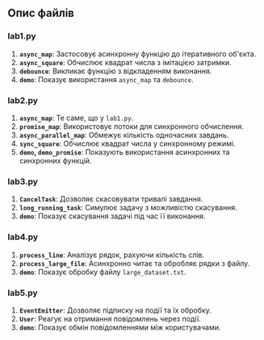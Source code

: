 ## Опис файлів

### lab1.py
1. **`async_map`**: Застосовує асинхронну функцію до ітеративного об'єкта.
2. **`async_square`**: Обчислює квадрат числа з імітацією затримки.
3. **`debounce`**: Викликає функцію з відкладенням виконання.
4. **`demo`**: Показує використання `async_map` та `debounce`.

### lab2.py
1. **`async_map`**: Те саме, що у `lab1.py`.
2. **`promise_map`**: Використовує потоки для синхронного обчислення.
3. **`async_parallel_map`**: Обмежує кількість одночасних завдань.
4. **`sync_square`**: Обчислює квадрат числа у синхронному режимі.
5. **`demo`, `demo_promise`**: Показують використання асинхронних та синхронних функцій.

### lab3.py
1. **`CancelTask`**: Дозволяє скасовувати тривалі завдання.
2. **`long_running_task`**: Симулює задачу з можливістю скасування.
3. **`demo`**: Показує скасування задачі під час її виконання.

### lab4.py
1. **`process_line`**: Аналізує рядок, рахуючи кількість слів.
2. **`process_large_file`**: Асинхронно читає та обробляє рядки з файлу.
3. **`demo`**: Показує обробку файлу `large_dataset.txt`.

### lab5.py
1. **`EventEmitter`**: Дозволяє підписку на події та їх обробку.
2. **`User`**: Реагує на отримання повідомлень через події.
3. **`demo`**: Показує обмін повідомленнями між користувачами.
